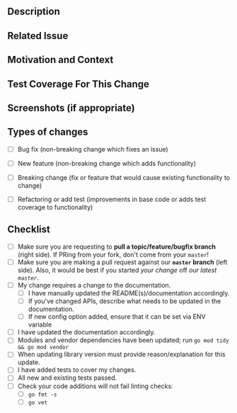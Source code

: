 ## Description
<!-- Describe your changes in detail -->

## Related Issue
<!-- This project only accepts pull requests related to open issues -->
<!-- If suggesting a new feature or change, please discuss it in an issue first -->
<!-- If fixing a bug, there should be an issue describing it with steps to reproduce -->
<!-- Please link to the issue here -->

## Motivation and Context
<!-- Why is this change required? What problem does it solve? -->

## Test Coverage For This Change
<!-- Please describe in detail how you tested your changes -->
<!-- Include details of your testing environment, and the tests you ran to see how your change affects other areas of
the code, etc. -->

## Screenshots (if appropriate)

## Types of changes
<!-- What types of changes does your code introduce? Put an `x` in all the boxes that apply: -->
- [ ] Bug fix (non-breaking change which fixes an issue)
- [ ] New feature (non-breaking change which adds functionality)
- [ ] Breaking change (fix or feature that would cause existing functionality to change)
- [ ] Refactoring or add test (improvements in base code or adds test coverage to functionality)


## Checklist
<!-- Go over all the following points, and put an `x` in all the boxes that apply -->
<!-- If you're unsure about any of these, don't hesitate to ask; we're here to help! -->
- [ ] Make sure you are requesting to **pull a topic/feature/bugfix branch** (right side). If PRing from your fork, don't come from your `master`!
- [ ] Make sure you are making a pull request against our **`master` branch** (left side). Also, it would be best if you started *your change* off *our latest `master`*.
- [ ] My change requires a change to the documentation.
     - [ ] I have manually updated the README(s)/documentation accordingly.
     - [ ] If you've changed APIs, describe what needs to be updated in the documentation.
     - [ ] If new config option added, ensure that it can be set via ENV variable
- [ ] I have updated the documentation accordingly.
- [ ] Modules and vendor dependencies have been updated; run `go mod tidy && go mod vendor`
- [ ] When updating library version must provide reason/explanation for this update.
- [ ] I have added tests to cover my changes.
- [ ] All new and existing tests passed.
- [ ] Check your code additions will not fail linting checks:
    - [ ] `go fmt -s`
    - [ ] `go vet`